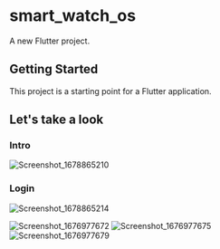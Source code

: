# smart_watch_os

A new Flutter project.

## Getting Started

This project is a starting point for a Flutter application.

## Let's take a look

### Intro

![Screenshot_1678865210](https://user-images.githubusercontent.com/96688864/225297495-0afba098-56f0-4157-bc09-85c0a8b7b199.png)

### Login


![Screenshot_1678865214](https://user-images.githubusercontent.com/96688864/225297503-cef8a4e1-8c1c-4c31-b53c-e067f1578564.png)

![Screenshot_1676977672](https://user-images.githubusercontent.com/96688864/220328862-78f835fa-e29b-4ed1-970c-1f04141c34c4.png)
![Screenshot_1676977675](https://user-images.githubusercontent.com/96688864/220328871-d4a00a04-7d65-4ae6-878b-d466c91c8c37.png)
![Screenshot_1676977679](https://user-images.githubusercontent.com/96688864/220328873-701cdf9c-5ae4-473b-9acb-84a8c474650e.png)
